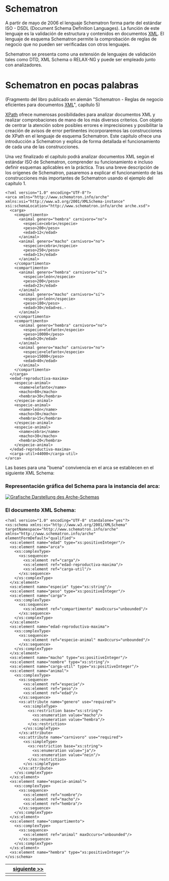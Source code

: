 

# Schematron

A partir de mayo de 2006 el lenguaje Schematron forma parte del estándar ISO - DSDL (Document Schema Definition Languages). La función de este lenguaje es la validación de estructura y contenidos en documentos [XML](https://www.data2type.de/es/xml-xslt-xslfo/xml/). El lenguaje de esquema Schematron permite la comprobación de reglas de negocio que no pueden ser verificadas con otros lenguajes.

Schematron se presenta como una extensión de lenguajes de validación tales como DTD, XML Schema o RELAX-NG y puede ser empleado junto con analizadores.







# Schematron en pocas palabras

(Fragmento del libro publicado en alemán "Schematron - Reglas de negocio eficientes para documentos [XML](https://www.data2type.de/es/xml-xslt-xslfo/xml/)", capítulo 5)

[XPath](https://www.data2type.de/es/xml-xslt-xslfo/xpath/) ofrece numerosas posibilidades para analizar documentos XML y realizar comprobaciones de mano de los más diversos criterios. Con objeto de centrar la atención sobre posibles errores e imprecisiones y posibilitar la creación de avisos de error pertinentes incorporaremos las construcciones de XPath en el lenguaje de esquema Schematron. Este capítulo ofrece una introducción a Schematron y explica de forma detallada el funcionamiento de cada una de las construcciones.


Una vez finalizado el capítulo podrá analizar documentos XML según el estándar ISO de Schematron, comprender su funcionamiento e incluso definir esquemas aplicables en la práctica.
Tras una breve descripción de los orígenes de Schematron, pasaremos a explicar el funcionamiento de las construcciones más importantes de Schematron usando el ejemplo del capítulo 1.

```markup
<?xml version="1.0" encoding="UTF-8"?>
<arca xmlns="http://www.schematron.info/arche" xmlns:xsi="http://www.w3.org/2001/XMLSchema-instance" xsi:schemaLocation="http://www.schematron.info/arche arche.xsd">
  <carga>
    <compartimento>
      <animal genero="hembra" carnivoro="no">
        <especie>cebra</especie>
        <peso>200</peso>
        <edad>12</edad>
      </animal>
      <animal genero="macho" carnivoro="no">
        <especie>cebra</especie>
        <peso>250</peso>
        <edad>13</edad>
      </animal>
    </compartimento>
    <compartimento>
      <animal genero="hembra" carnivoro="sí">
        <especie>león</especie>
        <peso>200</peso>
        <edad>23</edad>
      </animal>
      <animal genero="macho" carnivoro="sí">
        <especie>león</especie>
        <peso>180</peso>
        <edad>30</edad>es.-
      </animal>
    </compartimento>
    <compartimento>
      <animal genero="hembra" carnivoro="no">
        <especie>elefante</especie>
        <peso>10000</peso>
        <edad>20</edad>
      </animal>
      <animal genero="macho" carnivoro="no">
        <especie>elefante</especie>
        <peso>15000</peso>
        <edad>40</edad>
      </animal>
    </compartimento>
  </carga>
  <edad-reproductiva-maxima>
    <especie-animal>
      <name>elefante</name>
      <macho>80</macho>
      <hembra>30</hembra>
    </especie-animal>
    <especie-animal>
      <name>león</name>
      <macho>30</macho>
      <hembra>15</hembra>
    </especie-animal>
    <especie-animal>
      <name>cebra</name>
      <macho>30</macho>
      <hembra>20</hembra>
    </especie-animal>
  </edad-reproductiva-maxima>
  <carga-util>44000</carga-util>
</arca>
```

Las bases para una "buena" convivencia en el arca se establecen en el siguiente XML Schema:

### Representación gráfica del Schema para la instancia del arca:



[![Grafische Darstellung des Arche-Schemas](https://www.data2type.de/fileadmin/images/Schema-arca.PNG)](https://www.data2type.de/fileadmin/images/Schematron-Schema.jpeg)



### El documento XML Schema:

```markup
<?xml version="1.0" encoding="UTF-8" standalone="yes"?>
<xs:schema xmlns:xs="http://www.w3.org/2001/XMLSchema" targetNamespace="http://www.schematron.info/arche" xmlns="http://www.schematron.info/arche" elementFormDefault="qualified">
  <xs:element name="edad" type="xs:positiveInteger"/>
  <xs:element name="arca">
    <xs:complexType>
      <xs:sequence>
        <xs:element ref="carga"/>
        <xs:element ref="edad-reproductiva-maxima"/>
        <xs:element ref="carga-util"/>
      </xs:sequence>
    </xs:complexType>
  </xs:element>
  <xs:element name="especie" type="xs:string"/>
  <xs:element name="peso" type="xs:positiveInteger"/>
  <xs:element name="carga">
    <xs:complexType>
      <xs:sequence>
        <xs:element ref="compartimento" maxOccurs="unbounded"/>
      </xs:sequence>
    </xs:complexType>
  </xs:element>
  <xs:element name="edad-reproductiva-maxima">
    <xs:complexType>
      <xs:sequence>
        <xs:element ref="especie-animal" maxOccurs="unbounded"/>
      </xs:sequence>
    </xs:complexType>
  </xs:element>
  <xs:element name="macho" type="xs:positiveInteger"/>
  <xs:element name="nombre" type="xs:string"/>
  <xs:element name="carga-util" type="xs:positiveInteger"/>
  <xs:element name="animal">
    <xs:complexType>
      <xs:sequence>
        <xs:element ref="especie"/>
        <xs:element ref="peso"/>
        <xs:element ref="edad"/>
      </xs:sequence>
      <xs:attribute name="genero" use="required">
        <xs:simpleType>
          <xs:restriction base="xs:string">
            <xs:enumeration value="macho"/>
            <xs:enumeration value="hembra"/>
          </xs:restriction>
        </xs:simpleType>
      </xs:attribute>
      <xs:attribute name="carnivoro" use="required">
        <xs:simpleType>
          <xs:restriction base="xs:string">
            <xs:enumeration value="ja"/>
            <xs:enumeration value="nein"/>
          </xs:restriction>
        </xs:simpleType>
      </xs:attribute>
    </xs:complexType>
  </xs:element>
  <xs:element name="especie-animal">
    <xs:complexType>
      <xs:sequence>
        <xs:element ref="nombre"/>
        <xs:element ref="macho"/>
        <xs:element ref="hembra"/>
      </xs:sequence>
    </xs:complexType>
  </xs:element>
  <xs:element name="compartimento">
    <xs:complexType>
      <xs:sequence>
        <xs:element ref="animal" maxOccurs="unbounded"/>
      </xs:sequence>
    </xs:complexType>
  </xs:element>
  <xs:element name="hembra" type="xs:positiveInteger"/>
</xs:schema>
```

|      | [siguiente >>](https://www.data2type.de/es/xml-xslt-xslfo/tecnologias-xml-schematron-introduccion-a-schematron-y-referencia/introduccion-schematron/historia-y-flujo-de-trabajo#c4311) |
| ---- | ------------------------------------------------------------ |
|      |                                                              |